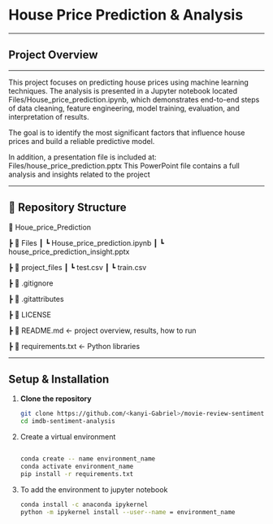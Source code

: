 #  House Price Prediction & Analysis  

---

## Project Overview

---

This project focuses on predicting house prices using machine learning techniques. The analysis is presented in a Jupyter notebook located Files/House_price_prediction.ipynb, which demonstrates end-to-end steps of data cleaning, feature engineering, model training, evaluation, and interpretation of results. 

The goal is to identify the most significant factors that influence house prices and build a reliable predictive model.

In addition, a presentation file is included at:
Files/house_price_prediction.pptx
This PowerPoint file contains a full analysis and insights related to the project

---

## 📂 Repository Structure
📂 Houe_price_Prediction

 ┣ 📂 Files
 ┃   ┗ House_price_prediction.ipynb
 ┃   ┗ house_price_prediction_insight.pptx

 ┣ 📂 project_files
   ┃   ┗ test.csv
   ┃   ┗ train.csv

 ┣ 📜 .gitignore

 ┣ 📜 .gitattributes

 ┣ 📜 LICENSE
 
 ┣ 📜 README.md   ← project overview, results, how to run
 
 ┣ 📜 requirements.txt  ← Python libraries
 
---


##  Setup & Installation

1. **Clone the repository**
   ```bash
   git clone https://github.com/<kanyi-Gabriel>/movie-review-sentiment.git
   cd imdb-sentiment-analysis
   
2. Create a virtual environment
    ```bash

   conda create -- name environment_name
   conda activate environment_name
   pip install -r requirements.txt
    
3. To add the environment to jupyter notebook
    ```bash
    conda install -c anaconda ipykernel
    python -m ipykernel install --user--name = environment_name




  
